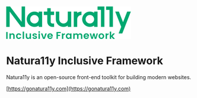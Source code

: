 ![Naturally Inclusive Framework Logo](./naturally-logo.svg)

# Natura11y Inclusive Framework

Natura11y is an open-source front-end toolkit for building modern websites.

[https://gonatura11y.com](https://gonatura11y.com)